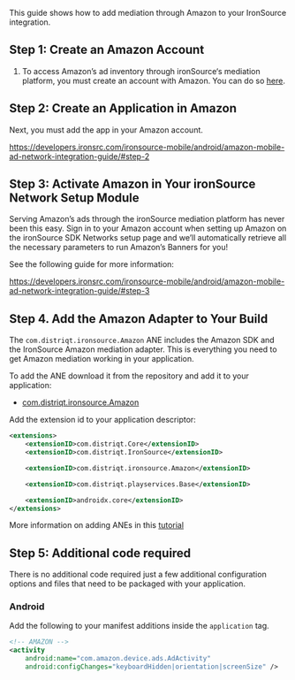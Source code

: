 
This guide shows how to add mediation through Amazon to your IronSource integration.


## Step 1: Create an Amazon Account 

1. To access Amazon’s ad inventory through ironSource‘s mediation platform, you must create an account with Amazon. You can do so [here](https://developer.amazon.com/mobile-ads?).


## Step 2: Create an Application in Amazon

Next, you must add the app in your Amazon account.

https://developers.ironsrc.com/ironsource-mobile/android/amazon-mobile-ad-network-integration-guide/#step-2


## Step 3: Activate Amazon in Your ironSource Network Setup Module

Serving Amazon’s ads through the ironSource mediation platform has never been this easy. Sign in to your Amazon account when setting up Amazon on the ironSource SDK Networks setup page and we’ll automatically retrieve all the necessary parameters to run Amazon’s Banners for you!

See the following guide for more information:

https://developers.ironsrc.com/ironsource-mobile/android/amazon-mobile-ad-network-integration-guide/#step-3



## Step 4. Add the Amazon Adapter to Your Build

The `com.distriqt.ironsource.Amazon` ANE includes the Amazon SDK and the IronSource Amazon mediation adapter. This is everything you need to get Amazon mediation working in your application.

To add the ANE download it from the repository and add it to your application:

- [com.distriqt.ironsource.Amazon](https://github.com/distriqt/ANE-IronSource/raw/master/lib/amazon/com.distriqt.ironsource.Amazon.ane)

Add the extension id to your application descriptor:

```xml
<extensions>
    <extensionID>com.distriqt.Core</extensionID>
    <extensionID>com.distriqt.IronSource</extensionID>

    <extensionID>com.distriqt.ironsource.Amazon</extensionID>

    <extensionID>com.distriqt.playservices.Base</extensionID>

    <extensionID>androidx.core</extensionID>
</extensions>
```

More information on adding ANEs in this [tutorial](https://airnativeextensions.github.io/tutorials/getting-started)



## Step 5: Additional code required

There is no additional code required just a few additional configuration options and files that need to be packaged with your application.


### Android

Add the following to your manifest additions inside the `application` tag. 


```xml
<!-- AMAZON -->
<activity
    android:name="com.amazon.device.ads.AdActivity"
    android:configChanges="keyboardHidden|orientation|screenSize" />
```





